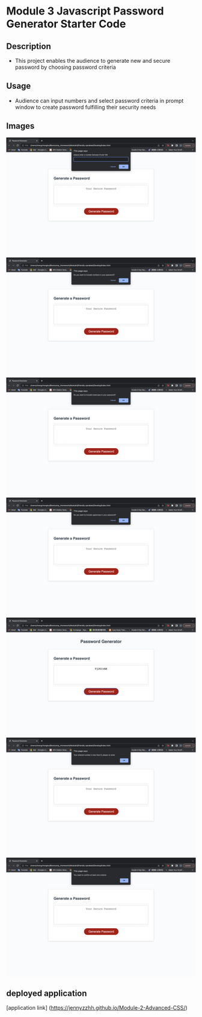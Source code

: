 # Module 3 Javascript Password Generator Starter Code


## Description

- This project enables the audience to generate new and secure password by choosing password criteria 

## Usage

- Audience can input numbers and select password criteria in prompt window to create password fulfilling their security needs



## Images

![Password Length](./Develop/Images/1.png)
![number](./Develop/Images/2.png)
![lowsercase](./Develop/Images/3.png)
![uppercase](./Develop/Images/4.png)
![result](./Develop/Images/5.png)
![not fulfil length](./Develop/Images/6.png)
![not fulfil creteria](./Develop/Images/7.png)

## deployed application

[application link] (https://jennyzzhh.github.io/Module-2-Advanced-CSS/)


